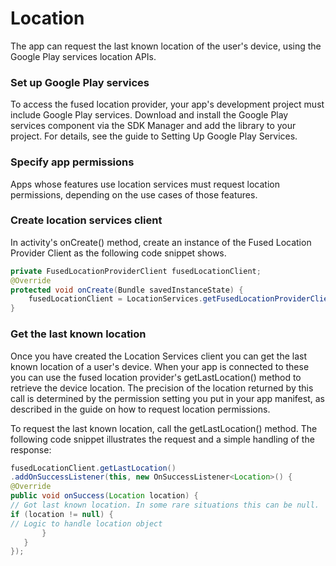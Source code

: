 # Location

The app can request the last known location of the user's device, using the Google Play services location APIs.

### Set up Google Play services

To access the fused location provider, your app's development project must include Google Play services. Download and install the Google Play services component via the SDK Manager and add the library to your project. For details, see the guide to Setting Up Google Play Services.

### Specify app permissions

Apps whose features use location services must request location permissions, depending on the use cases of those features.

### Create location services client

In activity's onCreate() method, create an instance of the Fused Location Provider Client as the following code snippet shows.

```java
private FusedLocationProviderClient fusedLocationClient;
@Override
protected void onCreate(Bundle savedInstanceState) {
    fusedLocationClient = LocationServices.getFusedLocationProviderClient(this);
}
```

### Get the last known location

Once you have created the Location Services client you can get the last known location of a user's device. When your app is connected to these you can use the fused location provider's getLastLocation() method to retrieve the device location. The precision of the location returned by this call is determined by the permission setting you put in your app manifest, as described in the guide on how to request location permissions.

To request the last known location, call the getLastLocation() method. The following code snippet illustrates the request and a simple handling of the response:

```java
fusedLocationClient.getLastLocation()
.addOnSuccessListener(this, new OnSuccessListener<Location>() {
@Override
public void onSuccess(Location location) {
// Got last known location. In some rare situations this can be null.
if (location != null) {
// Logic to handle location object
       }
   }
});
```



